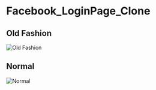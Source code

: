 # Facebook_LoginPage_Clone

## Old Fashion 
![Old Fashion](https://scontent.fdac178-1.fna.fbcdn.net/v/t39.30808-6/473793278_122135896076552158_4373085106006106476_n.jpg?_nc_cat=109&ccb=1-7&_nc_sid=127cfc&_nc_ohc=9eblIw48GhEQ7kNvgFeJmhn&_nc_zt=23&_nc_ht=scontent.fdac178-1.fna&_nc_gid=A0rbiTfHt9bzke1fvv2WqzA&oh=00_AYCW9eFAYZKUQB2Gr2AZezjHTk_POgg_f61sLCBZT-4suQ&oe=678E2AE9)

## Normal
![Normal](https://scontent.fdac178-1.fna.fbcdn.net/v/t39.30808-6/473790180_122135896046552158_6799166729217324841_n.jpg?_nc_cat=102&ccb=1-7&_nc_sid=127cfc&_nc_ohc=S7BQgScRQj4Q7kNvgGiKD2v&_nc_zt=23&_nc_ht=scontent.fdac178-1.fna&_nc_gid=AP0EbZ2yN23OivnPJi0KDHE&oh=00_AYDSASEWaPc6yZg4vRnJiuwcXHv5kgdczP6bzBNs0PwOqg&oe=678DFCA7)
